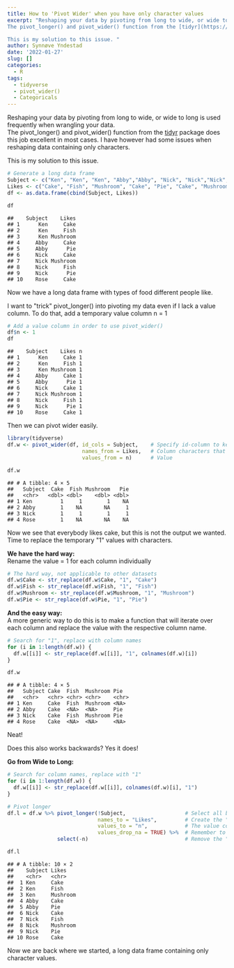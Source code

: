 ```yaml
---
title: How to 'Pivot Wider' when you have only character values
excerpt: "Reshaping your data by pivoting from long to wide, or wide to long is used frequently when wrangling your data.  
The pivot_longer() and pivot_wider() function from the [tidyr](https://tidyr.tidyverse.org/articles/pivot.html) package does this job excellent in most cases. I have however had some issues when reshaping data containing only characters.

This is my solution to this issue. "
author: Synnøve Yndestad
date: '2022-01-27'
slug: []
categories:
  - R
tags:
  - tidyverse
  - pivot_wider()
  - Categoricals
---
```




Reshaping your data by pivoting from long to wide, or wide to long is used frequently when wrangling your data.  
The pivot_longer() and pivot_wider() function from the [tidyr](https://tidyr.tidyverse.org/articles/pivot.html) package does this job excellent in most cases. I have however had some issues when reshaping data containing only characters.

This is my solution to this issue. 



```r
# Generate a long data frame
Subject <- c("Ken", "Ken", "Ken", "Abby","Abby", "Nick", "Nick","Nick","Nick","Rose")
Likes <- c("Cake", "Fish", "Mushroom", "Cake", "Pie", "Cake", "Mushroom", "Fish", "Pie", "Cake")
df <- as.data.frame(cbind(Subject, Likes))

df
```

```
##    Subject    Likes
## 1      Ken     Cake
## 2      Ken     Fish
## 3      Ken Mushroom
## 4     Abby     Cake
## 5     Abby      Pie
## 6     Nick     Cake
## 7     Nick Mushroom
## 8     Nick     Fish
## 9     Nick      Pie
## 10    Rose     Cake
```

Now we have a long data frame with types of food different people like. 

I want to "trick" pivot_longer() into pivoting my data even if I lack a value column. To do that, add a temporary value column  n = 1 

```r
# Add a value column in order to use pivot_wider()
df$n <- 1
df
```

```
##    Subject    Likes n
## 1      Ken     Cake 1
## 2      Ken     Fish 1
## 3      Ken Mushroom 1
## 4     Abby     Cake 1
## 5     Abby      Pie 1
## 6     Nick     Cake 1
## 7     Nick Mushroom 1
## 8     Nick     Fish 1
## 9     Nick      Pie 1
## 10    Rose     Cake 1
```
Then we can pivot wider easily.


```r
library(tidyverse)
df.w <- pivot_wider(df, id_cols = Subject,    # Specify id-column to keep
                        names_from = Likes,   # Column characters that go to column names
                        values_from = n)      # Value 

df.w
```

```
## # A tibble: 4 × 5
##   Subject  Cake  Fish Mushroom   Pie
##   <chr>   <dbl> <dbl>    <dbl> <dbl>
## 1 Ken         1     1        1    NA
## 2 Abby        1    NA       NA     1
## 3 Nick        1     1        1     1
## 4 Rose        1    NA       NA    NA
```


Now we see that everybody likes cake, but this is not the output we wanted. 
Time to replace the temporary "1" values with characters.

**We have the hard way:**  
Rename the value = 1 for each column individually

```r
# The hard way, not applicable to other datasets
df.w$Cake <- str_replace(df.w$Cake, "1", "Cake")
df.w$Fish <- str_replace(df.w$Fish, "1", "Fish")
df.w$Mushroom <- str_replace(df.w$Mushroom, "1", "Mushroom")
df.w$Pie <- str_replace(df.w$Pie, "1", "Pie")
```

**And the easy way:**  
A more generic way to do this is to make a function that will iterate over each column and replace the value with the respective column name.


```r
# Search for "1", replace with column names
for (i in 1:length(df.w)) {
  df.w[[i]] <- str_replace(df.w[[i]], "1", colnames(df.w)[i])
}

df.w
```

```
## # A tibble: 4 × 5
##   Subject Cake  Fish  Mushroom Pie  
##   <chr>   <chr> <chr> <chr>    <chr>
## 1 Ken     Cake  Fish  Mushroom <NA> 
## 2 Abby    Cake  <NA>  <NA>     Pie  
## 3 Nick    Cake  Fish  Mushroom Pie  
## 4 Rose    Cake  <NA>  <NA>     <NA>
```

Neat!


Does this also works backwards? Yes it does!


**Go from Wide to Long:**  


```r
# Search for column names, replace with "1"
for (i in 1:length(df.w)) {
  df.w[[i]] <- str_replace(df.w[[i]], colnames(df.w)[i], "1")   
}

# Pivot longer
df.l = df.w %>% pivot_longer(!Subject,                   # Select all but Subject columns to pivot
                             names_to = "Likes",         # Create the "Likes" column
                             values_to = "n",            # The value column
                             values_drop_na = TRUE) %>%  # Remember to drop the NA rows
                select(-n)                               # Remove the "n" column

df.l 
```

```
## # A tibble: 10 × 2
##    Subject Likes   
##    <chr>   <chr>   
##  1 Ken     Cake    
##  2 Ken     Fish    
##  3 Ken     Mushroom
##  4 Abby    Cake    
##  5 Abby    Pie     
##  6 Nick    Cake    
##  7 Nick    Fish    
##  8 Nick    Mushroom
##  9 Nick    Pie     
## 10 Rose    Cake
```

Now we are back where we started, a long data frame containing only character values.




